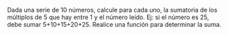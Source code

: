 Dada una serie de 10 números, calcule para cada uno, la sumatoria de los múltiplos de 5
que hay entre 1 y el número leído. Ej: si el número es 25, debe sumar 5+10+15+20+25.
Realice una función para determinar la suma.